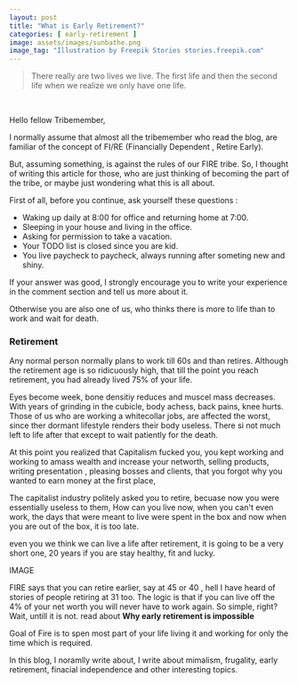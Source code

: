 ```yaml
---
layout: post
title: "What is Early Retirement?"
categories: [ early-retirement ]
image: assets/images/sunbathe.png
image_tag: "Illustration by Freepik Stories stories.freepik.com"
---
```

> There really are two lives we live. The first life and then the second life when we realize we only have one life.

<br>


Hello fellow Tribemember,

I normally assume that almost all the tribemember who read the blog, are familiar of the concept of FI/RE (Financially Dependent , Retire Early).

But, assuming something, is against the rules of our FIRE tribe.
So, I thought of writing this article for those, who are just thinking of becoming the part of the tribe, or maybe just wondering what this is all about.

First of all, before you continue, ask yourself these questions :

* Waking up daily at 8:00 for office and returning home at 7:00.
* Sleeping in your house and living in the office.
* Asking for permission to take a vacation.
* Your TODO list is closed since you are kid.
* You live paycheck to paycheck, always running after someting new and shiny.

If your answer was good, I strongly encourage you to write your experience in the comment section and tell us more about it.

Otherwise you are also one of us, who thinks there is more to life than to work and wait for death.

### Retirement
Any normal person normally plans to work till 60s and than retires. Although the retirement age is so ridicuously high, that till the point you reach retirement, you had already lived 75% of your life.

Eyes become week, bone densitiy reduces and muscel mass decreases. With years of grinding in the cubicle, body achess, back pains, knee hurts. Those of us who are working a whitecollar jobs, are affected the worst, since ther dormant lifestyle renders their body useless. There si not much left to life after that except to wait patiently for the death.

At this point you realized that Capitalism fucked you, you kept working and working to amass wealth and increase your networth, selling products, writing presentation , pleasing bosses and clients, that you forgot why you wanted to earn money at the first place,

The capitalist industry politely asked you to retire, becuase now you were essentially useless to them, How can you live now, when you can't even work, the days that were meant to live were spent in the box and now when you are out of the box, it is too late. 

even you we think we can live a life after retirement, it is going to be a very short one, 20 years if you are stay healthy, fit and lucky. 

IMAGE

FIRE says that you can retire earlier, say at 45 or 40 , hell I have heard of stories of people retiring at 31 too.
The logic is that if you can live off the 4% of your net worth you will never have to work again.
So simple, right? Wait, untill it is not. read about **Why early retirement is impossible** 

Goal of Fire is to spen most part of your life living it and working for only the time which is required.

In this blog, I noramlly write about, I write about mimalism, frugality, early retirement, finacial independence and other interesting topics.